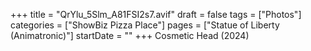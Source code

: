 +++
title = "QrYlu_5Slm_A81FSI2s7.avif"
draft = false
tags = ["Photos"]
categories = ["ShowBiz Pizza Place"]
pages = ["Statue of Liberty (Animatronic)"]
startDate = ""
+++
Cosmetic Head (2024)
